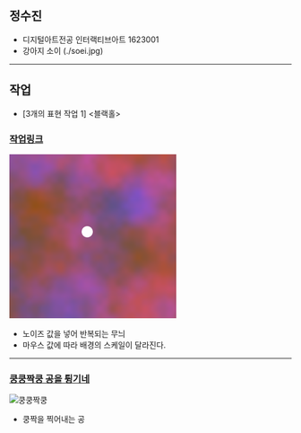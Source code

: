 

## 정수진
 * 디지털아트전공 인터랙티브아트 1623001
 * 강아지 소이
(./soei.jpg)


----------------------


## 작업
* [3개의 표현 작업 1]
<블랙홀>
### [작업링크](https://editor.p5js.org/dkfjqthdl@gmail.com/embed/MrvBdFZbh)
![작업 이미지](./black1.png)
 * 노이즈 값을 넣어 반복되는 무늬
 * 마우스 값에 따라 배경의 스케일이 달라진다.

----
### [쿵쿵짝쿵 공을 튕기네](./ex01/)
 ![쿵쿵짝쿵](./kungzzak.png)
  * 쿵짝을 찍어내는 공
